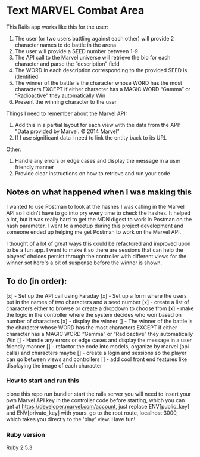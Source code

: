 # Text MARVEL Combat Area

This Rails app works like this for the user:

1. The user (or two users battling against each other) will provide 2 character names to do battle in the arena
2. The user will provide a SEED number between 1-9
3. The API call to the Marvel universe will retrieve the bio for each character and parse the “description” field
4. The WORD in each description corresponding to the provided SEED is identified
5. The winner of the battle is the character whose WORD has the most characters EXCEPT if either character has a MAGIC WORD “Gamma” or “Radioactive” they automatically Win
6. Present the winning character to the user


Things I need to remember about the Marvel API:
1. Add this in a partial layout for each view with the data from the API: "Data provided by Marvel. © 2014 Marvel"
2. If I use significant data I need to link the entity back to its URL

Other:
1. Handle any errors or edge cases and display the message in a user friendly manner
2. Provide clear instructions on how to retrieve and run your code

## Notes on what happened when I was making this
I wanted to use Postman to look at the hashes I was calling in the Marvel API so I didn't have to go into pry every time to check the hashes. It helped a lot, but it was really hard to get the MDN digest to work in Postman on the hash parameter. I went to a meetup during this project development and someone ended up helping me get Postman to work on the Marvel API.

I thought of a lot of great ways this could be refactored and improved upon to be a fun app. I want to make it so there are sessions that can help the players' choices persist through the controller with different views for the winner sot here's a bit of suspense before the winner is shown.

## To do (in order):
[x] - Set up the API call using Faraday
[x] - Set up a form where the users put in the names of two characters and a seed number
[x] - create a list of characters either to browse or create a dropdown to choose from
[x] - make the logic in the controller where the system decides who won based on number of characters
[x] - display the winner
[] - The winner of the battle is the character whose WORD has the most characters EXCEPT if either character has a MAGIC WORD “Gamma” or “Radioactive” they automatically Win
[] - Handle any errors or edge cases and display the message in a user friendly manner
[] - refactor the code into models, organize by marvel (api calls) and characters maybe
[] - create a login and sessions so the player can go between views and controllers
[] - add cool front end features like displaying the image of each character

### How to start and run this

clone this repo
run bundler
start the rails server
you will need to insert your own Marvel API key in the controller code before starting, which you can get at https://developer.marvel.com/account, just replace ENV[public_key] and ENV[private_key] with yours.
go to the root route, localhost:3000, which takes you directly to the 'play' view.
Have fun!

### Ruby version

Ruby 2.5.3
